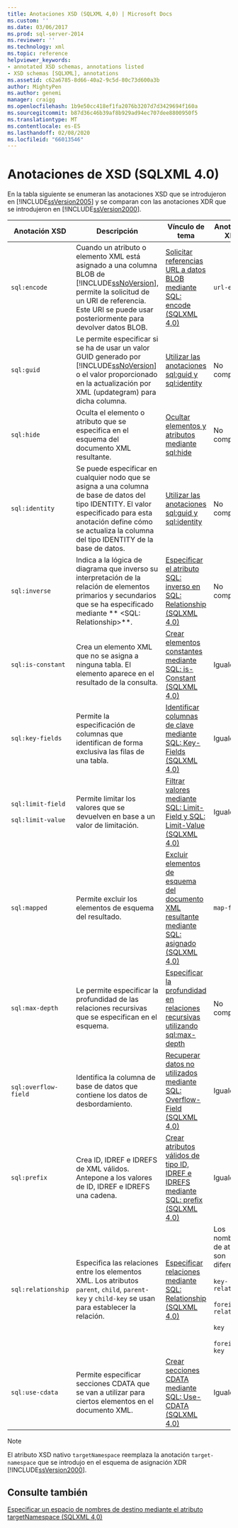 ```yaml
---
title: Anotaciones XSD (SQLXML 4,0) | Microsoft Docs
ms.custom: ''
ms.date: 03/06/2017
ms.prod: sql-server-2014
ms.reviewer: ''
ms.technology: xml
ms.topic: reference
helpviewer_keywords:
- annotated XSD schemas, annotations listed
- XSD schemas [SQLXML], annotations
ms.assetid: c62a6785-8d66-40a2-9c5d-80c73d600a3b
author: MightyPen
ms.author: genemi
manager: craigg
ms.openlocfilehash: 1b9e50cc418ef1fa2076b3207d7d3429694f160a
ms.sourcegitcommit: b87d36c46b39af8b929ad94ec707dee8800950f5
ms.translationtype: MT
ms.contentlocale: es-ES
ms.lasthandoff: 02/08/2020
ms.locfileid: "66013546"
---
```

# <a name="xsd-annotations-sqlxml-40"></a>Anotaciones de XSD (SQLXML 4.0)
  En la tabla siguiente se enumeran las anotaciones XSD que se introdujeron en [!INCLUDE[ssVersion2005](../../includes/ssversion2005-md.md)] y se comparan con las anotaciones XDR que se introdujeron en [!INCLUDE[ssVersion2000](../../includes/ssversion2000-md.md)].  
  
|Anotación XSD|Descripción|Vínculo de tema|Anotación XDR|  
|--------------------|-----------------|----------------|--------------------|  
|`sql:encode`|Cuando un atributo o elemento XML está asignado a una columna BLOB de [!INCLUDE[ssNoVersion](../../includes/ssnoversion-md.md)], permite la solicitud de un URI de referencia. Este URI se puede usar posteriormente para devolver datos BLOB.|[Solicitar referencias URL a datos BLOB mediante SQL: encode &#40;SQLXML 4,0&#41;](requesting-url-references-to-blob-data-using-sql-encode-sqlxml-4-0.md)|`url-encode`|  
|`sql:guid`|Le permite especificar si se ha de usar un valor GUID generado por [!INCLUDE[ssNoVersion](../../includes/ssnoversion-md.md)] o el valor proporcionado en la actualización por XML (updategram) para dicha columna.|[Utilizar las anotaciones sql:guid y sql:identity](using-the-sql-identity-and-sql-guid-annotations.md)|No compatible|  
|`sql:hide`|Oculta el elemento o atributo que se especifica en el esquema del documento XML resultante.|[Ocultar elementos y atributos mediante sql:hide](hiding-elements-and-attributes-by-using-sql-hide.md)|No compatible|  
|`sql:identity`|Se puede especificar en cualquier nodo que se asigna a una columna de base de datos del tipo IDENTITY. El valor especificado para esta anotación define cómo se actualiza la columna del tipo IDENTITY de la base de datos.|[Utilizar las anotaciones sql:guid y sql:identity](using-the-sql-identity-and-sql-guid-annotations.md)|No compatible|  
|`sql:inverse`|Indica a la lógica de diagrama que inverso su interpretación de la relación de elementos primarios y secundarios que se ha especificado mediante ** \<SQL: Relationship>**.|[Especificar el atributo SQL: inverso en SQL: Relationship &#40;SQLXML 4,0&#41;](specifying-the-sql-inverse-attribute-on-sql-relationship-sqlxml-4-0.md)|No compatible|  
|`sql:is-constant`|Crea un elemento XML que no se asigna a ninguna tabla. El elemento aparece en el resultado de la consulta.|[Crear elementos constantes mediante SQL: is-Constant &#40;SQLXML 4,0&#41;](creating-constant-elements-using-sql-is-constant-sqlxml-4-0.md)|Iguales|  
|`sql:key-fields`|Permite la especificación de columnas que identifican de forma exclusiva las filas de una tabla.|[Identificar columnas de clave mediante SQL: Key-Fields &#40;SQLXML 4,0&#41;](identifying-key-columns-using-sql-key-fields-sqlxml-4-0.md)|Iguales|  
|`sql:limit-field`<br /><br /> `sql:limit-value`|Permite limitar los valores que se devuelven en base a un valor de limitación.|[Filtrar valores mediante SQL: Limit-Field y SQL: Limit-Value &#40;SQLXML 4,0&#41;](../sqlxml-annotated-xsd-schemas-xpath-queries/bulk-load-xml/annotation-interpretation-sql-limit-field-and-sql-limit-value.md)|Iguales|  
|`sql:mapped`|Permite excluir los elementos de esquema del resultado.|[Excluir elementos de esquema del documento XML resultante mediante SQL: asignado &#40;SQLXML 4,0&#41;](excluding-schema-elements-from-the-xml-document-using-sql-mapped.md)|`map-field`|  
|`sql:max-depth`|Le permite especificar la profundidad de las relaciones recursivas que se especifican en el esquema.|[Especificar la profundidad en relaciones recursivas utilizando sql:max-depth](specifying-depth-in-recursive-relationships-by-using-sql-max-depth.md)|No compatible|  
|`sql:overflow-field`|Identifica la columna de base de datos que contiene los datos de desbordamiento.|[Recuperar datos no utilizados mediante SQL: Overflow-Field &#40;SQLXML 4,0&#41;](../sqlxml-annotated-xsd-schemas-xpath-queries/bulk-load-xml/annotation-interpretation-sql-overflow-field.md)|Iguales|  
|`sql:prefix`|Crea ID, IDREF e IDREFS de XML válidos. Antepone a los valores de ID, IDREF e IDREFS una cadena.|[Crear atributos válidos de tipo ID, IDREF e IDREFS mediante SQL: prefix &#40;SQLXML 4,0&#41;](creating-valid-id-idref-and-idrefs-type-attributes-using-sql-prefix-sqlxml-4-0.md)|Iguales|  
|`sql:relationship`|Especifica las relaciones entre los elementos XML. Los atributos `parent`, `child`, `parent-key` y `child-key` se usan para establecer la relación.|[Especificar relaciones mediante SQL: Relationship &#40;SQLXML 4,0&#41;](specifying-relationships-using-sql-relationship-sqlxml-4-0.md)|Los nombres de atributo son diferentes:<br /><br /> `key-relation`<br /><br /> `foreign-relation`<br /><br /> `key`<br /><br /> `foreign-key`|  
|`sql:use-cdata`|Permite especificar secciones CDATA que se van a utilizar para ciertos elementos en el documento XML.|[Crear secciones CDATA mediante SQL: Use-CDATA &#40;SQLXML 4,0&#41;](creating-cdata-sections-using-sql-use-cdata-sqlxml-4-0.md)|Iguales|  
  
> [!NOTE]  
>  El atributo XSD nativo `targetNamespace` reemplaza la anotación `target-namespace` que se introdujo en el esquema de asignación XDR [!INCLUDE[ssVersion2000](../../includes/ssversion2000-md.md)].  
  
## <a name="see-also"></a>Consulte también  
 [Especificar un espacio de nombres de destino mediante el atributo targetNamespace &#40;SQLXML 4,0&#41;](specifying-a-target-namespace-using-the-targetnamespace-attribute-sqlxml-4-0.md)  
  
  

